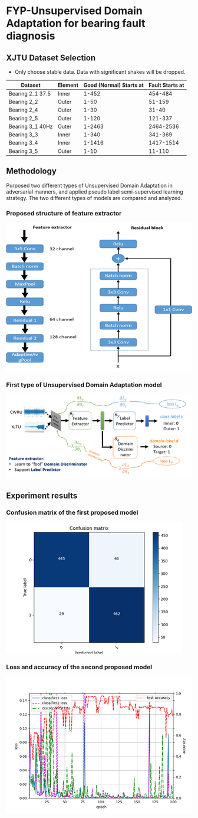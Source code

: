 

# FYP-Unsupervised Domain Adaptation for bearing fault diagnosis

## XJTU Dataset Selection

 - Only choose stable data.  Data with significant shakes will be dropped.

| Dataset          | Element | Good (Normal) Starts at | Fault Starts at |
| ---------------- | ------- | ----------------------- | --------------- |
| Bearing 2_1 37.5 | Inner   | 1-452                   | 454-484         |
| Bearing 2_2      | Outer   | 1-50                    | 51-159          |
| Bearing 2_4      | Outer   | 1-30                    | 31-40           |
| Bearing 2_5      | Outer   | 1-120                   | 121-337         |
| Bearing 3_1 40Hz | Outer   | 1-2463                  | 2464-2536       |
| Bearing 3_3      | Inner   | 1-340                   | 341-369         |
| Bearing 3_4      | Inner   | 1-1416                  | 1417-1514       |
| Bearing 3_5      | Outer   | 1-10                    | 11-110          |

## Methodology

Purposed two different types of Unsupervised Domain Adaptation in adversarial manners, and applied pseudo label semi-supervised learning strategy. The two different types of models are compared and analyzed. 

### Proposed structure of feature extractor



![image-20220427173456789](https://github.com/Leolando/FYP/blob/main/readme-image/image-20220427173456789.png)

### First type of Unsupervised Domain Adaptation model

![image-20220427173803408](https://github.com/Leolando/FYP/blob/main/readme-image/image-20220427173803408.png)



## Experiment results

### Confusion matrix of the first proposed model

![image-20220427174004039](https://github.com/Leolando/FYP/blob/main/readme-image/image-20220427174004039.png)



### Loss and accuracy of the second proposed model

![image-20220427174035953](https://github.com/Leolando/FYP/blob/main/readme-image/image-20220427174035953.png)

